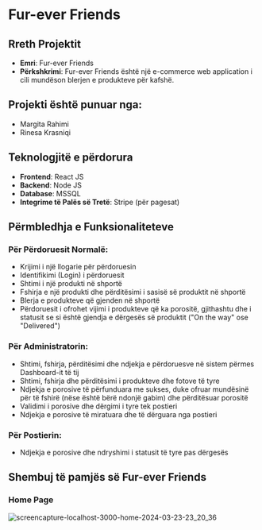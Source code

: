 # Fur-ever Friends

## Rreth Projektit
- **Emri**: Fur-ever Friends
- **Përkshkrimi**: Fur-ever Friends është një e-commerce web application i cili mundëson blerjen e produkteve për kafshë.

## Projekti është punuar nga:
  - Margita Rahimi
  - Rinesa Krasniqi

## Teknologjitë e përdorura
- **Frontend**: React JS
- **Backend**: Node JS
- **Database**: MSSQL
- **Integrime të Palës së Tretë**: Stripe (për pagesat)

## Përmbledhja e Funksionaliteteve
### Për Përdoruesit Normalë:
- Krijimi i një llogarie për përdoruesin
- Identifikimi (Login) i përdoruesit
- Shtimi i një produkti në shportë
- Fshirja e një produkti dhe përditësimi i sasisë së produktit në shportë
- Blerja e produkteve që gjenden në shportë
- Përdoruesit i ofrohet vijimi i produkteve që ka porositë, gjithashtu dhe i statusit se si është gjendja e dërgesës së produktit ("On the way" ose "Delivered")

### Për Administratorin:
- Shtimi, fshirja, përditësimi dhe ndjekja e përdoruesve në sistem përmes Dashboard-it të tij
- Shtimi, fshirja dhe përditësimi i produkteve dhe fotove të tyre
- Ndjekja e porosive të përfunduara me sukses, duke ofruar mundësinë për të fshirë (nëse është bërë ndonjë gabim) dhe përditësuar porositë
- Validimi i porosive dhe dërgimi i tyre tek postieri
- Ndjekja e porosive të miratuara dhe të dërguara nga postieri

### Për Postierin:
- Ndjekja e porosive dhe ndryshimi i statusit të tyre pas dërgesës


## Shembuj të pamjës së Fur-ever Friends
### Home Page
![screencapture-localhost-3000-home-2024-03-23-23_20_36](https://github.com/RinesaKrasniqi/PetShop/assets/120459149/2fbc8bfe-0ca3-488f-b0a9-1efc954a5ce8)

